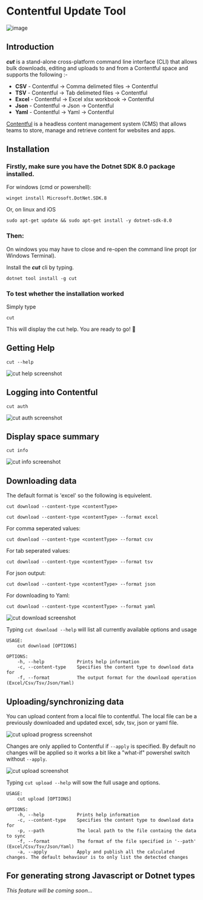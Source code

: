 # Contentful Update Tool

![image](https://raw.githubusercontent.com/andresharpe/cut/master/docs/images/cut.png)

## Introduction 

***cut*** is a stand-alone  cross-platform command line interface (CLI) that allows bulk downloads, editing and uploads to and from a Contentful space and supports the following :-

- **CSV** - Contentful -> Comma delimeted files -> Contentful
- **TSV** - Contentful -> Tab delimeted files -> Contentful
- **Excel** - Contentful -> Excel xlsx workbook -> Contentful
- **Json** - Contentful -> Json -> Contentful
- **Yaml** - Contentful -> Yaml -> Contentful

[Contentful](https://www.contentful.com/) is a headless content management system (CMS) that allows teams to store, manage and retrieve content for websites and apps.

## Installation

### Firstly, make sure you have the Dotnet SDK 8.0 package installed.

For windows (cmd or powershell):
```
winget install Microsoft.DotNet.SDK.8
```

Or, on linux and iOS
``` 
sudo apt-get update && sudo apt-get install -y dotnet-sdk-8.0
```

### Then:
On windows you may have to close and re-open the command line propt (or Windows Terminal).

Install the ***cut*** cli by typing.
```
dotnet tool install -g cut
```

### To test whether the installation worked
Simply type
```
cut
```
This will display the 
cut help. You are ready to go! 🚀

## Getting Help

```
cut --help
```
![cut help screenshot](https://raw.githubusercontent.com/andresharpe/cut/master/docs/images/help-screen.png)

## Logging into Contentful
```
cut auth
```

![cut auth screenshot](https://raw.githubusercontent.com/andresharpe/cut/master/docs/images/auth.png)

## Display space summary
``` 
cut info
```
![cut info screenshot](https://raw.githubusercontent.com/andresharpe/cut/master/docs/images/info.png)

## Downloading data
The default format is 'excel' so the following is equivelent.
```
cut download --content-type <contentType> 

cut download --content-type <contentType> --format excel
```
For comma seperated values:
```
cut download --content-type <contentType> --format csv
```
For tab seperated values:
```
cut download --content-type <contentType> --format tsv
```
For json output:
```
cut download --content-type <contentType> --format json
```
For downloading to Yaml:
```
cut download --content-type <contentType> --format yaml
```
![cut download screenshot](https://raw.githubusercontent.com/andresharpe/cut/master/docs/images/download.png)

Typing `cut download --help` will list all currently available options and usage

```
USAGE:
    cut download [OPTIONS]

OPTIONS:
    -h, --help            Prints help information
    -c, --content-type    Specifies the content type to download data for
    -f, --format          The output format for the download operation (Excel/Csv/Tsv/Json/Yaml)
```

## Uploading/synchronizing data

You can upload content from a local file to contentful. The local file can be a previously downloaded and updated excel, sdv, tsv, json or yaml file.

![cut upload progress screenshot](https://raw.githubusercontent.com/andresharpe/cut/master/docs/images/upload-progress.png)

Changes are only applied to Contentful if `--apply` is specified. By default no changes will be applied so it works a bit like a "what-if" powershel switch without `--apply`.

![cut upload screenshot](https://raw.githubusercontent.com/andresharpe/cut/master/docs/images/upload.png)

Typing `cut upload --help` will sow the full usage and options.

```
USAGE:
    cut upload [OPTIONS]

OPTIONS:
    -h, --help            Prints help information
    -c, --content-type    Specifies the content type to download data for
    -p, --path            The local path to the file containg the data to sync
    -f, --format          The format of the file specified in '--path' (Excel/Csv/Tsv/Json/Yaml)
    -a, --apply           Apply and publish all the calculated changes. The default behaviour is to only list the detected changes
```

## For generating strong Javascript or Dotnet types

*This feature will be coming soon...*
